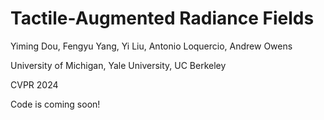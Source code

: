 # Tactile-Augmented Radiance Fields

Yiming Dou, Fengyu Yang, Yi Liu, Antonio Loquercio, Andrew Owens

University of Michigan, Yale University, UC Berkeley

CVPR 2024

Code is coming soon!
